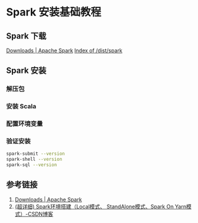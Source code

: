 # Spark 安装基础教程


## Spark 下载

[Downloads | Apache Spark](https://spark.apache.org/downloads.html)
[Index of /dist/spark](https://archive.apache.org/dist/spark/)

## Spark 安装


### 解压包


### 安装 Scala


### 配置环境变量





### 验证安装

```bash
spark-submit --version
spark-shell --version
spark-sql --version
```

## 参考链接
1. [Downloads | Apache Spark](https://spark.apache.org/downloads.html)
2. [(超详细) Spark环境搭建（Local模式、 StandAlone模式、Spark On Yarn模式）-CSDN博客](https://blog.csdn.net/JunLeon/article/details/123625680)